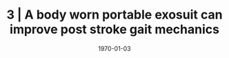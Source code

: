 ---
title: "3 |  A body worn portable exosuit can improve post stroke gait mechanics"
collection: publications
permalink: /publication/Ab-3
date: 1970-01-03
venue: 'Engineering'
paperurl: '/files/abstracts/2017_ASB_2_POSTER.pdf'
citation:  'Sloot L., <b>Kudzia P.</b>, Bae J., Hendron K., Holt K., O’Donnell K., Ellis T., Awad L., Walsh C., A body worn portable exosuit can improve post stroke gait mechanics. <i>American Society of Biomechanics</i>, 41st Meeting. Boulder, Colorado, USA. <b>2018</b>'
---